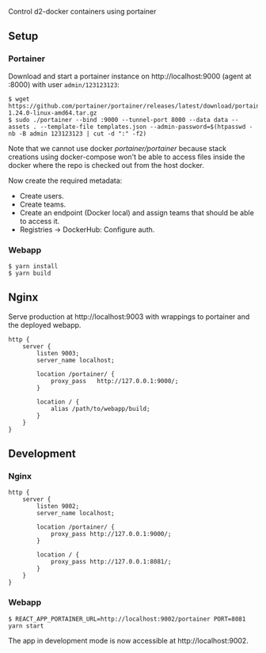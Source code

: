 Control d2-docker containers using portainer

## Setup

### Portainer

Download and start a portainer instance on http://localhost:9000 (agent at :8000) with user `admin/123123123`:

```
$ wget https://github.com/portainer/portainer/releases/latest/download/portainer-1.24.0-linux-amd64.tar.gz
$ sudo ./portainer --bind :9000 --tunnel-port 8000 --data data --assets . --template-file templates.json --admin-password=$(htpasswd -nb -B admin 123123123 | cut -d ":" -f2)
```

Note that we cannot use docker _portainer/portainer_ because stack creations using docker-compose won't be able to access files inside the docker where the repo is checked out from the host docker.

Now create the required metadata:

-   Create users.
-   Create teams.
-   Create an endpoint (Docker local) and assign teams that should be able to access it.
-   Registries -> DockerHub: Configure auth.

### Webapp

```
$ yarn install
$ yarn build
```

## Nginx

Serve production at http://localhost:9003 with wrappings to portainer and the deployed webapp.

```
http {
    server {
        listen 9003;
        server_name localhost;

        location /portainer/ {
            proxy_pass   http://127.0.0.1:9000/;
        }

        location / {
            alias /path/to/webapp/build;
        }
    }
}
```

## Development

### Nginx

```
http {
    server {
        listen 9002;
        server_name localhost;

        location /portainer/ {
            proxy_pass http://127.0.0.1:9000/;
        }

        location / {
            proxy_pass http://127.0.0.1:8081/;
        }
    }
}
```

### Webapp

```
$ REACT_APP_PORTAINER_URL=http://localhost:9002/portainer PORT=8081 yarn start
```

The app in development mode is now accessible at http://localhost:9002.
